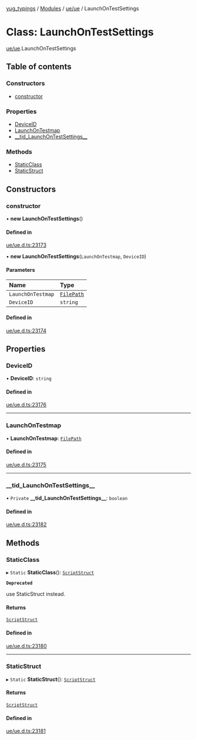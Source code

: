 [yug_typings](../README.md) / [Modules](../modules.md) / [ue/ue](../modules/ue_ue.md) / LaunchOnTestSettings

# Class: LaunchOnTestSettings

[ue/ue](../modules/ue_ue.md).LaunchOnTestSettings

## Table of contents

### Constructors

- [constructor](ue_ue.LaunchOnTestSettings.md#constructor)

### Properties

- [DeviceID](ue_ue.LaunchOnTestSettings.md#deviceid)
- [LaunchOnTestmap](ue_ue.LaunchOnTestSettings.md#launchontestmap)
- [\_\_tid\_LaunchOnTestSettings\_\_](ue_ue.LaunchOnTestSettings.md#__tid_launchontestsettings__)

### Methods

- [StaticClass](ue_ue.LaunchOnTestSettings.md#staticclass)
- [StaticStruct](ue_ue.LaunchOnTestSettings.md#staticstruct)

## Constructors

### constructor

• **new LaunchOnTestSettings**()

#### Defined in

[ue/ue.d.ts:23173](https://github.com/YugMetaverse/yug_typings/blob/25cad34/ue/ue.d.ts#L23173)

• **new LaunchOnTestSettings**(`LaunchOnTestmap`, `DeviceID`)

#### Parameters

| Name | Type |
| :------ | :------ |
| `LaunchOnTestmap` | [`FilePath`](ue_ue.FilePath.md) |
| `DeviceID` | `string` |

#### Defined in

[ue/ue.d.ts:23174](https://github.com/YugMetaverse/yug_typings/blob/25cad34/ue/ue.d.ts#L23174)

## Properties

### DeviceID

• **DeviceID**: `string`

#### Defined in

[ue/ue.d.ts:23176](https://github.com/YugMetaverse/yug_typings/blob/25cad34/ue/ue.d.ts#L23176)

___

### LaunchOnTestmap

• **LaunchOnTestmap**: [`FilePath`](ue_ue.FilePath.md)

#### Defined in

[ue/ue.d.ts:23175](https://github.com/YugMetaverse/yug_typings/blob/25cad34/ue/ue.d.ts#L23175)

___

### \_\_tid\_LaunchOnTestSettings\_\_

• `Private` **\_\_tid\_LaunchOnTestSettings\_\_**: `boolean`

#### Defined in

[ue/ue.d.ts:23182](https://github.com/YugMetaverse/yug_typings/blob/25cad34/ue/ue.d.ts#L23182)

## Methods

### StaticClass

▸ `Static` **StaticClass**(): [`ScriptStruct`](ue_ue.ScriptStruct.md)

**`Deprecated`**

use StaticStruct instead.

#### Returns

[`ScriptStruct`](ue_ue.ScriptStruct.md)

#### Defined in

[ue/ue.d.ts:23180](https://github.com/YugMetaverse/yug_typings/blob/25cad34/ue/ue.d.ts#L23180)

___

### StaticStruct

▸ `Static` **StaticStruct**(): [`ScriptStruct`](ue_ue.ScriptStruct.md)

#### Returns

[`ScriptStruct`](ue_ue.ScriptStruct.md)

#### Defined in

[ue/ue.d.ts:23181](https://github.com/YugMetaverse/yug_typings/blob/25cad34/ue/ue.d.ts#L23181)
